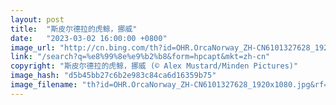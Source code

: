 ```yaml
---
layout: post
title:  "斯皮尔德拉的虎鲸，挪威"
date:   "2023-03-02 16:00:00 +0800"
image_url: "http://cn.bing.com/th?id=OHR.OrcaNorway_ZH-CN6101327628_1920x1080.jpg&rf=LaDigue_1920x1080.jpg&pid=hp"
link: "/search?q=%e8%99%8e%e9%b2%b8&form=hpcapt&mkt=zh-cn"
copyright: "斯皮尔德拉的虎鲸，挪威 (© Alex Mustard/Minden Pictures)"
image_hash: "d5b45bb27c6b2e983c84ca6d16359b75"
image_filename: "th?id=OHR.OrcaNorway_ZH-CN6101327628_1920x1080.jpg&rf=LaDigue_1920x1080.jpg&pid=hp"
---
```

